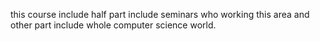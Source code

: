 this course include half part include seminars who working this area and other part include whole computer science world.

